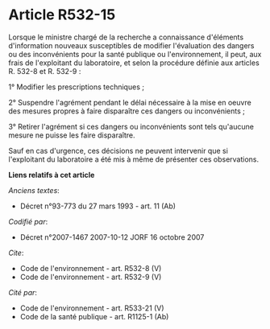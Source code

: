 # Article R532-15

Lorsque le ministre chargé de la recherche a connaissance d'éléments d'information nouveaux susceptibles de modifier
l'évaluation des dangers ou des inconvénients pour la santé publique ou l'environnement, il peut, aux frais de l'exploitant
du laboratoire, et selon la procédure définie aux articles R. 532-8 et R. 532-9 :

1° Modifier les prescriptions techniques ;

2° Suspendre l'agrément pendant le délai nécessaire à la mise en oeuvre des mesures propres à faire disparaître ces dangers
ou inconvénients ;

3° Retirer l'agrément si ces dangers ou inconvénients sont tels qu'aucune mesure ne puisse les faire disparaître.

Sauf en cas d'urgence, ces décisions ne peuvent intervenir que si l'exploitant du laboratoire a été mis à même de présenter
ces observations.

**Liens relatifs à cet article**

_Anciens textes_:

  - Décret n°93-773 du 27 mars 1993 - art. 11 (Ab)

_Codifié par_:

  - Décret n°2007-1467 2007-10-12 JORF 16 octobre 2007

_Cite_:

  - Code de l'environnement - art. R532-8 (V)
  - Code de l'environnement - art. R532-9 (V)

_Cité par_:

  - Code de l'environnement - art. R533-21 (V)
  - Code de la santé publique - art. R1125-1 (Ab)
